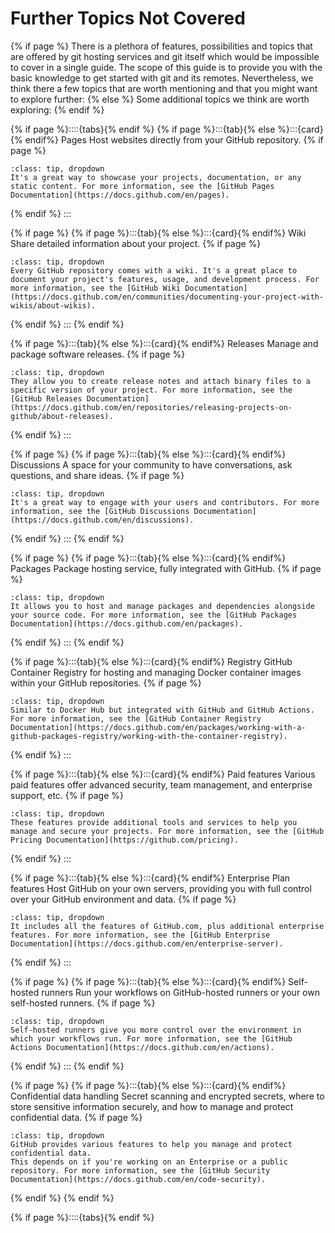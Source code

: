 # Further Topics Not Covered

{% if page %}
There is a plethora of features, possibilities and topics that are offered by git hosting services and git itself which would be impossible to cover in a single guide. 
The scope of this guide is to provide you with the basic knowledge to get started with git and its remotes.
Nevertheless, we think there a few topics that are worth mentioning and that you might want to explore further:
{% else %}
Some additional topics we think are worth exploring:
{% endif %}

{% if page %}::::{tabs}{% endif %}
{% if page %}:::{tab}{% else %}:::{card}{% endif%} Pages
Host websites directly from your GitHub repository. 
{% if page %}
```{admonition} Details
:class: tip, dropdown
It's a great way to showcase your projects, documentation, or any static content. For more information, see the [GitHub Pages Documentation](https://docs.github.com/en/pages).
```
{% endif %}
:::

{% if page %}
{% if page %}:::{tab}{% else %}:::{card}{% endif%} Wiki
Share detailed information about your project. 
{% if page %}
```{admonition} Details
:class: tip, dropdown
Every GitHub repository comes with a wiki. It's a great place to document your project's features, usage, and development process. For more information, see the [GitHub Wiki Documentation](https://docs.github.com/en/communities/documenting-your-project-with-wikis/about-wikis).
```
{% endif %}
:::
{% endif %}


{% if page %}:::{tab}{% else %}:::{card}{% endif%} Releases
Manage and package software releases.
{% if page %}
```{admonition} Details
:class: tip, dropdown
They allow you to create release notes and attach binary files to a specific version of your project. For more information, see the [GitHub Releases Documentation](https://docs.github.com/en/repositories/releasing-projects-on-github/about-releases).
```
{% endif %}
:::

{% if page %} 
{% if page %}:::{tab}{% else %}:::{card}{% endif%} Discussions
A space for your community to have conversations, ask questions, and share ideas. 
{% if page %}
```{admonition} Details
:class: tip, dropdown
It's a great way to engage with your users and contributors. For more information, see the [GitHub Discussions Documentation](https://docs.github.com/en/discussions).
```
{% endif %}
:::
{% endif %}

{% if page %}
{% if page %}:::{tab}{% else %}:::{card}{% endif%} Packages
Package hosting service, fully integrated with GitHub.
{% if page %}
```{admonition} Details
:class: tip, dropdown
It allows you to host and manage packages and dependencies alongside your source code. For more information, see the [GitHub Packages Documentation](https://docs.github.com/en/packages).
```
{% endif %}
:::
{% endif %}

{% if page %}:::{tab}{% else %}:::{card}{% endif%} Registry
GitHub Container Registry for hosting and managing Docker container images within your GitHub repositories. 
{% if page %}
```{admonition} Details
:class: tip, dropdown
Similar to Docker Hub but integrated with GitHub and GitHub Actions.
For more information, see the [GitHub Container Registry Documentation](https://docs.github.com/en/packages/working-with-a-github-packages-registry/working-with-the-container-registry).
```
{% endif %}
:::

{% if page %}:::{tab}{% else %}:::{card}{% endif%} Paid features
Various paid features offer advanced security, team management, and enterprise support, etc.
{% if page %}
```{admonition} Details
:class: tip, dropdown
These features provide additional tools and services to help you manage and secure your projects. For more information, see the [GitHub Pricing Documentation](https://github.com/pricing).
```
{% endif %}
:::

{% if page %}:::{tab}{% else %}:::{card}{% endif%} Enterprise Plan features
Host GitHub on your own servers, providing you with full control over your GitHub environment and data. 
{% if page %}
```{admonition} Details
:class: tip, dropdown
It includes all the features of GitHub.com, plus additional enterprise features. For more information, see the [GitHub Enterprise Documentation](https://docs.github.com/en/enterprise-server).
```
{% endif %}
:::

{% if page %}
{% if page %}:::{tab}{% else %}:::{card}{% endif%} Self-hosted runners
Run your workflows on GitHub-hosted runners or your own self-hosted runners. 
{% if page %}
```{admonition} Details
:class: tip, dropdown
Self-hosted runners give you more control over the environment in which your workflows run. For more information, see the [GitHub Actions Documentation](https://docs.github.com/en/actions).
```
{% endif %}
:::
{% endif %}

{% if page %}
{% if page %}:::{tab}{% else %}:::{card}{% endif%} Confidential data handling
Secret scanning and encrypted secrets, where to store sensitive information securely, and how to manage and protect confidential data.
{% if page %}
```{admonition} Details
:class: tip, dropdown
GitHub provides various features to help you manage and protect confidential data.
This depends on if you're working on an Enterprise or a public repository. For more information, see the [GitHub Security Documentation](https://docs.github.com/en/code-security).
```
{% endif %}
{% endif %}

{% if page %}::::{tabs}{% endif %}